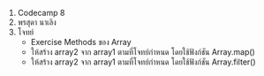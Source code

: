 1. Codecamp 8
2. พรสุดา  นาเลิง
3. โจทย์ 
    * Exercise Methods ของ Array
    - ให้สร้าง array2 จาก array1 ตามที่โจทย์กำหนด โดยใช้ฟังก์ชัน Array.map()
    - ให้สร้าง array2 จาก array1 ตามที่โจทย์กำหนด โดยใช้ฟังก์ชัน Array.filter()